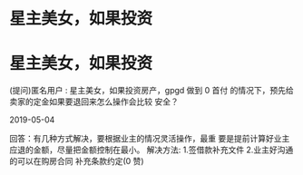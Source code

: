 # 星主美女，如果投资

# 星主美女，如果投资

(提问)匿名用户 : 星主美女，如果投资房产，gpgd 做到 0 首付 的情况下，预先给卖家的定金如果要退回来怎么操作会比较 安全？

2019-05-04

回答：有几种方式解决，要根据业主的情况灵活操作，最重 要是提前计算好业主应退的金额，尽量把金额控制在最小。 解决方法: 1.签借款补充文件 2.业主好沟通的可以在购房合同 补充条款约定(0 赞)